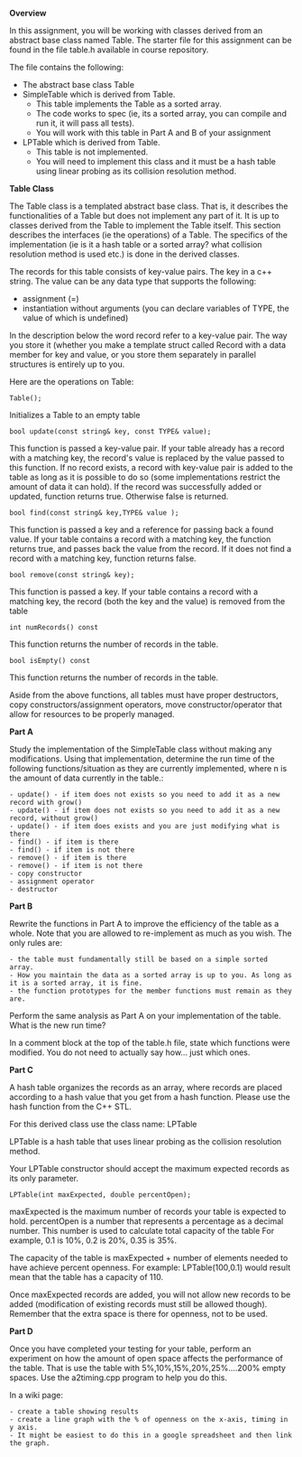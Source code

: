 
**Overview**

In this assignment, you will be working with classes derived from an abstract base class named Table. The starter file for this assignment can be found in the file table.h available in course repository.

The file contains the following:
- The abstract base class Table
- SimpleTable which is derived from Table. 
    - This table implements the Table as a sorted array.
    - The code works to spec (ie, its a sorted array, you can compile and run it, it will pass all tests).
    - You will work with this table in Part A and B of your assignment
- LPTable which is derived from Table. 
    - This table is not implemented.
    - You will need to implement this class and it must be a hash table using linear probing as its collision resolution method.
   
**Table Class**

The Table class is a templated abstract base class. That is, it describes the functionalities of a Table but does not implement any part of it. It is up to classes derived from the Table to implement the Table itself. This section describes the interfaces (ie the operations) of a Table. The specifics of the implementation (ie is it a hash table or a sorted array? what collision resolution method is used etc.) is done in the derived classes.

The records for this table consists of key-value pairs. The key in a c++ string. The value can be any data type that supports the following:
  - assignment (=)
  - instantiation without arguments (you can declare variables of TYPE, the value of which is undefined)

In the description below the word record refer to a key-value pair. The way you store it (whether you make a template struct called Record with a data member for key and value, or you store them separately in parallel structures is entirely up to you.

Here are the operations on Table:
  
``Table();``

Initializes a Table to an empty table

``bool update(const string& key, const TYPE& value);``

This function is passed a key-value pair. If your table already has a record with a matching key, the record's value is replaced by the value passed to this function. If no record exists, a record with key-value pair is added to the table as long as it is possible to do so (some implementations restrict the amount of data it can hold). If the record was successfully added or updated, function returns true. Otherwise false is returned.

``bool find(const string& key,TYPE& value );``

This function is passed a key and a reference for passing back a found value. If your table contains a record with a matching key, the function returns true, and passes back the value from the record. If it does not find a record with a matching key, function returns false.

``bool remove(const string& key);``

This function is passed a key. If your table contains a record with a matching key, the record (both the key and the value) is removed from the table

``int numRecords() const``

This function returns the number of records in the table.

``bool isEmpty() const``

This function returns the number of records in the table.

Aside from the above functions, all tables must have proper destructors, copy constructors/assignment operators, move constructor/operator that allow for resources to be properly managed.

**Part A**

Study the implementation of the SimpleTable class without making any modifications. Using that implementation, determine the run time of the following functions/situation as they are currently implemented, where n is the amount of data currently in the table.:

    - update() - if item does not exists so you need to add it as a new record with grow()
    - update() - if item does not exists so you need to add it as a new record, without grow()
    - update() - if item does exists and you are just modifying what is there
    - find() - if item is there
    - find() - if item is not there
    - remove() - if item is there
    - remove() - if item is not there
    - copy constructor
    - assignment operator
    - destructor

**Part B**

Rewrite the functions in Part A to improve the efficiency of the table as a whole. Note that you are allowed to re-implement as much as you wish. The only rules are:

    - the table must fundamentally still be based on a simple sorted array. 
    - How you maintain the data as a sorted array is up to you. As long as it is a sorted array, it is fine.
    - the function prototypes for the member functions must remain as they are.

Perform the same analysis as Part A on your implementation of the table. What is the new run time?

In a comment block at the top of the table.h file, state which functions were modified. You do not need to actually say how... just which ones.

**Part C**

A hash table organizes the records as an array, where records are placed according to a hash value that you get from a hash function. Please use the hash function from the C++ STL. 

For this derived class use the class name: LPTable

LPTable is a hash table that uses linear probing as the collision resolution method.

Your LPTable constructor should accept the maximum expected records as its only parameter.

``LPTable(int maxExpected, double percentOpen);``

maxExpected is the maximum number of records your table is expected to hold. percentOpen is a number that represents a percentage as a decimal number. This number is used to calculate total capacity of the table For example, 0.1 is 10%, 0.2 is 20%, 0.35 is 35%.

The capacity of the table is maxExpected + number of elements needed to have achieve percent openness. For example: LPTable(100,0.1) would result mean that the table has a capacity of 110.

Once maxExpected records are added, you will not allow new records to be added (modification of existing records must still be allowed though). Remember that the extra space is there for openness, not to be used.

**Part D**

Once you have completed your testing for your table, perform an experiment on how the amount of open space affects the performance of the table. That is use the table with 5%,10%,15%,20%,25%....200% empty spaces. Use the a2timing.cpp program to help you do this.

In a wiki page:

    - create a table showing results
    - create a line graph with the % of openness on the x-axis, timing in y axis. 
    - It might be easiest to do this in a google spreadsheet and then link the graph.
